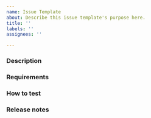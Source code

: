 ```yaml
---
name: Issue Template
about: Describe this issue template's purpose here.
title: ''
labels: ''
assignees: ''

---
```


### Description

### Requirements

### How to test

### Release notes
